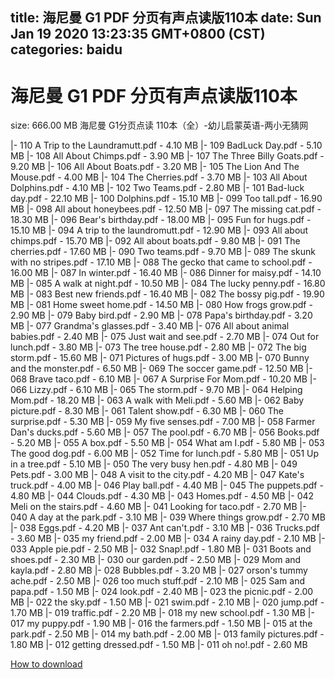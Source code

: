 
title: 海尼曼 G1 PDF 分页有声点读版110本
date: Sun Jan 19 2020 13:23:35 GMT+0800 (CST)    
categories: baidu
---

# 海尼曼 G1 PDF 分页有声点读版110本
size: 666.00 MB
 海尼曼 G1分页点读 110本（全）-幼儿启蒙英语-两小无猜网
 
|- 110 A Trip to the Laundramutt.pdf - 4.10 MB
|- 109 BadLuck Day.pdf - 5.10 MB
|- 108 All About Chimps.pdf - 3.90 MB
|- 107 The Three Billy Goats.pdf - 9.20 MB
|- 106 All About Boats.pdf - 3.20 MB
|- 105 The Lion And The Mouse.pdf - 4.00 MB
|- 104 The Cherries.pdf - 3.70 MB
|- 103 All About Dolphins.pdf - 4.10 MB
|- 102 Two Teams.pdf - 2.80 MB
|- 101 Bad-luck day.pdf - 22.10 MB
|- 100 Dolphins.pdf - 15.10 MB
|- 099 Too tall.pdf - 16.90 MB
|- 098 All about honeybees.pdf - 12.50 MB
|- 097 The missing cat.pdf - 18.30 MB
|- 096 Bear's birthday.pdf - 18.00 MB
|- 095 Fun for hugs.pdf - 15.10 MB
|- 094 A trip to the laundromutt.pdf - 12.90 MB
|- 093 All about chimps.pdf - 15.70 MB
|- 092 All about boats.pdf - 9.80 MB
|- 091 The cherries.pdf - 17.60 MB
|- 090 Two teams.pdf - 9.70 MB
|- 089 The skunk with no stripes.pdf - 17.10 MB
|- 088 The gecko that came to school.pdf - 16.00 MB
|- 087 In winter.pdf - 16.40 MB
|- 086 Dinner for maisy.pdf - 14.10 MB
|- 085 A walk at night.pdf - 10.50 MB
|- 084 The lucky penny.pdf - 16.80 MB
|- 083 Best new friends.pdf - 16.40 MB
|- 082 The bossy pig.pdf - 19.90 MB
|- 081 Home sweet home.pdf - 14.50 MB
|- 080 How frogs grow.pdf - 2.90 MB
|- 079 Baby bird.pdf - 2.90 MB
|- 078 Papa's birthday.pdf - 3.20 MB
|- 077 Grandma's glasses.pdf - 3.40 MB
|- 076 All about animal babies.pdf - 2.40 MB
|- 075 Just wait and see.pdf - 2.70 MB
|- 074 Out for lunch.pdf - 3.80 MB
|- 073 The tree house.pdf - 2.80 MB
|- 072 The big storm.pdf - 15.60 MB
|- 071 Pictures of hugs.pdf - 3.00 MB
|- 070 Bunny and the monster.pdf - 6.50 MB
|- 069 The soccer game.pdf - 12.50 MB
|- 068 Brave taco.pdf - 6.10 MB
|- 067 A Surprise For Mom.pdf - 10.20 MB
|- 066 Lizzy.pdf - 6.10 MB
|- 065 The storm.pdf - 9.70 MB
|- 064 Helping Mom.pdf - 18.20 MB
|- 063 A walk with Meli.pdf - 5.60 MB
|- 062 Baby picture.pdf - 8.30 MB
|- 061 Talent show.pdf - 6.30 MB
|- 060 The surprise.pdf - 5.30 MB
|- 059 My five senses.pdf - 7.00 MB
|- 058 Farmer Dan's ducks.pdf - 5.60 MB
|- 057 The pool.pdf - 6.70 MB
|- 056 Books.pdf - 5.20 MB
|- 055 A box.pdf - 5.50 MB
|- 054 What am I.pdf - 5.80 MB
|- 053 The good dog.pdf - 6.00 MB
|- 052 Time for lunch.pdf - 5.80 MB
|- 051 Up in a tree.pdf - 5.10 MB
|- 050 The very busy hen.pdf - 4.80 MB
|- 049 Pets.pdf - 3.00 MB
|- 048 A visit to the city.pdf - 4.20 MB
|- 047 Kate's truck.pdf - 4.00 MB
|- 046 Play ball.pdf - 4.40 MB
|- 045 The puppets.pdf - 4.80 MB
|- 044 Clouds.pdf - 4.30 MB
|- 043 Homes.pdf - 4.50 MB
|- 042 Meli on the stairs.pdf - 4.60 MB
|- 041 Looking for taco.pdf - 2.70 MB
|- 040 A day at the park.pdf - 3.10 MB
|- 039 Where things grow.pdf - 2.70 MB
|- 038 Eggs.pdf - 4.20 MB
|- 037 Ant can't.pdf - 3.10 MB
|- 036 Trucks.pdf - 3.60 MB
|- 035 my friend.pdf - 2.00 MB
|- 034 A rainy day.pdf - 2.10 MB
|- 033 Apple pie.pdf - 2.50 MB
|- 032 Snap!.pdf - 1.80 MB
|- 031 Boots and shoes.pdf - 2.30 MB
|- 030 our garden.pdf - 2.50 MB
|- 029 Mom and kayla.pdf - 2.80 MB
|- 028 Bubbles.pdf - 3.20 MB
|- 027 orson's tummy ache.pdf - 2.50 MB
|- 026 too much stuff.pdf - 2.10 MB
|- 025 Sam and papa.pdf - 1.50 MB
|- 024 look.pdf - 2.40 MB
|- 023 the picnic.pdf - 2.00 MB
|- 022 the sky.pdf - 1.50 MB
|- 021 swim.pdf - 2.10 MB
|- 020 jump.pdf - 1.70 MB
|- 019 traffic.pdf - 2.20 MB
|- 018 my new school.pdf - 1.30 MB
|- 017 my puppy.pdf - 1.90 MB
|- 016 the farmers.pdf - 1.50 MB
|- 015 at the park.pdf - 2.50 MB
|- 014 my bath.pdf - 2.00 MB
|- 013 family pictures.pdf - 1.80 MB
|- 012 getting dressed.pdf - 1.50 MB
|- 011 oh no!.pdf - 2.60 MB

[How to download](https://bpcam.bemobtrk.com/go/2ceec3aa-1ca2-46d6-b9ff-aaa5c184517c?jno=935)